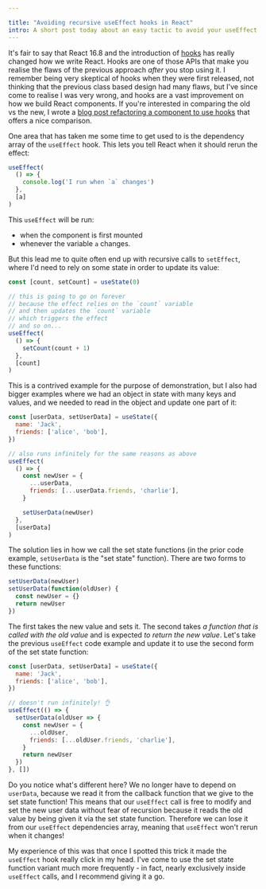 ```yaml
---

title: "Avoiding recursive useEffect hooks in React"
intro: A short post today about an easy tactic to avoid your useEffect calls becoming recursive when setting state.
---
```


It's fair to say that React 16.8 and the introduction of
[hooks](https://reactjs.org/docs/hooks-intro.html) has really changed how we
write React. Hooks are one of those APIs that make you realise the flaws of the
previous approach _after_ you stop using it. I remember being very skeptical of
hooks when they were first released, not thinking that the previous class based
design had many flaws, but I've since come to realise I was very wrong, and
hooks are a vast improvement on how we build React components. If you're
interested in comparing the old vs the new, I wrote a
[blog post refactoring a component to use hooks](/refactoring-to-react-hooks/)
that offers a nice comparison.

One area that has taken me some time to get used to is the dependency array of
the `useEffect` hook. This lets you tell React when it should rerun the effect:

```js
useEffect(
  () => {
    console.log('I run when `a` changes')
  },
  [a]
)
```

This `useEffect` will be run:

* when the component is first mounted
* whenever the variable `a` changes.

But this lead me to quite often end up with recursive calls to `setEffect`,
where I'd need to rely on some state in order to update its value:

```js
const [count, setCount] = useState(0)

// this is going to go on forever
// because the effect relies on the `count` variable
// and then updates the `count` variable
// which triggers the effect
// and so on...
useEffect(
  () => {
    setCount(count + 1)
  },
  [count]
)
```

This is a contrived example for the purpose of demonstration, but I also had
bigger examples where we had an object in state with many keys and values, and
we needed to read in the object and update one part of it:

```js
const [userData, setUserData] = useState({
  name: 'Jack',
  friends: ['alice', 'bob'],
})

// also runs infinitely for the same reasons as above
useEffect(
  () => {
    const newUser = {
      ...userData,
      friends: [...userData.friends, 'charlie'],
    }

    setUserData(newUser)
  },
  [userData]
)
```

The solution lies in how we call the set state functions (in the prior code
example, `setUserData` is the "set state" function). There are two forms to
these functions:

```js
setUserData(newUser)
setUserData(function(oldUser) {
  const newUser = {}
  return newUser
})
```

The first takes the new value and sets it. The second takes _a function that is
called with the old value_ and is expected _to return the new value_. Let's take
the previous `useEffect` code example and update it to use the second form of
the set state function:

```js
const [userData, setUserData] = useState({
  name: 'Jack',
  friends: ['alice', 'bob'],
})

// doesn't run infinitely! 👌
useEffect(() => {
  setUserData(oldUser => {
    const newUser = {
      ...oldUser,
      friends: [...oldUser.friends, 'charlie'],
    }
    return newUser
  })
}, [])
```

Do you notice what's different here? We no longer have to depend on `userData`,
because we read it from the callback function that we give to the set state
function! This means that our `useEffect` call is free to modify and set the new
user data without fear of recursion because it reads the old value by being
given it via the set state function. Therefore we can lose it from our
`useEffect` dependencies array, meaning that `useEffect` won't rerun when it
changes!

My experience of this was that once I spotted this trick it made the `useEffect`
hook really click in my head. I've come to use the set state function variant
much more frequently - in fact, nearly exclusively inside `useEffect` calls, and
I recommend giving it a go.
